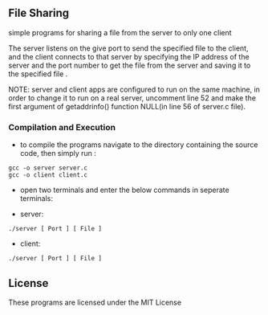 ## File Sharing

simple programs for sharing a file from the server to only one client


The server listens on the give port to send the specified file to the client,
and the client connects to that server by specifying the IP address of the server and the port number to get the file from the server and saving it to the specified file .

NOTE: server and client apps are configured to run on the same machine, in order to change it to run on a real server, uncomment line 52 and make the first argument of getaddrinfo() function NULL(in line 56 of server.c file).


### Compilation and Execution

* to compile the programs navigate to the directory containing the source code, then simply run :
```
gcc -o server server.c
gcc -o client client.c
```

* open two terminals and enter the below commands in seperate terminals:

* server:
```
./server [ Port ] [ File ]
```

* client:
```
./server [ Port ] [ File ]
```



## License

These programs are licensed under the MIT License
